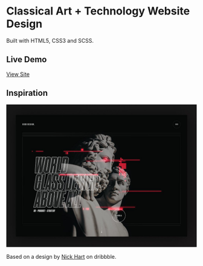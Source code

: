 # Classical Art + Technology Website Design

Built with HTML5, CSS3 and SCSS.

## Live Demo

[View Site](https://brandonwingerair.github.io/classical-tech-design-site/)

## Inspiration

![site hero design by nick hart](/images/site-hero-design-by-nick-hart.jpg)

Based on a design by [Nick Hart](https://dribbble.com/nickhart) on dribbble.